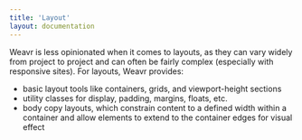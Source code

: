```yaml
---
title: 'Layout'
layout: documentation
---
```


Weavr is less opinionated when it comes to layouts, as they can vary widely from project to project and can often be fairly complex (especially with responsive sites). For layouts, Weavr provides:

- basic layout tools like containers, grids, and viewport-height sections
- utility classes for display, padding, margins, floats, etc.
- body copy layouts, which constrain content to a defined width within a container and allow elements to extend to the container edges for visual effect
